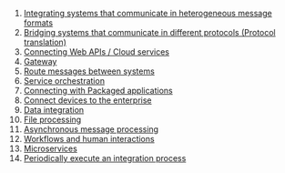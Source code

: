 1. [Integrating systems that communicate in heterogeneous message formats](https://github.com/wso2/product-ei/tree/product-scenarios/product-scenarios/1-integrating-systems-that-communicate-in-heterogeneous-message-formats)
2. [Bridging systems that communicate in different protocols (Protocol translation)]()
3. [Connecting Web APIs / Cloud services]()
4. [Gateway](https://github.com/wso2/product-ei/tree/product-scenarios/product-scenarios/1-gateway)
5. [Route messages between systems]()
6. [Service orchestration]()
7. [Connecting with Packaged applications]()
8. [Connect devices to the enterprise]()
9. [Data integration]()
10. [File processing]()
11. [Asynchronous message processing]()
12. [Workflows and human interactions]()
13. [Microservices]()
14. [Periodically execute an integration process]()
